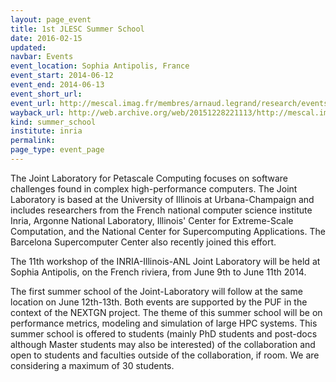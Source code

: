 ```yaml
---
layout: page_event
title: 1st JLESC Summer School
date: 2016-02-15
updated:
navbar: Events
event_location: Sophia Antipolis, France
event_start: 2014-06-12
event_end: 2014-06-13
event_short_url:
event_url: http://mescal.imag.fr/membres/arnaud.legrand/research/events/puf_jlpc_workshop_14.php
wayback_url: http://web.archive.org/web/20151228221113/http://mescal.imag.fr/membres/arnaud.legrand/research/events/puf_jlpc_workshop_14.php
kind: summer_school
institute: inria
permalink:
page_type: event_page
---
```


The Joint Laboratory for Petascale Computing focuses on software challenges found in complex 
high-performance computers. The Joint Laboratory is based at the University of Illinois at 
Urbana-Champaign and includes researchers from the French national computer science institute Inria, 
Argonne National Laboratory, Illinois' Center for Extreme-Scale Computation, and the National Center
for Supercomputing Applications. The Barcelona Supercomputer Center also recently joined this effort. 

The 11th workshop of the INRIA-Illinois-ANL Joint Laboratory will be held at Sophia Antipolis, 
on the French riviera, from June 9th to June 11th 2014.

The first summer school of the Joint-Laboratory will follow at the same location on June 12th-13th. 
Both events are supported by the PUF in the context of the NEXTGN project. 
The theme of this summer school will be on performance metrics, modeling and simulation of large HPC systems. 
This summer school is offered to students (mainly PhD students and post-docs although Master students may also be interested) 
of the collaboration and open to students and faculties outside of the collaboration, if room. 
We are considering a maximum of 30 students. 

